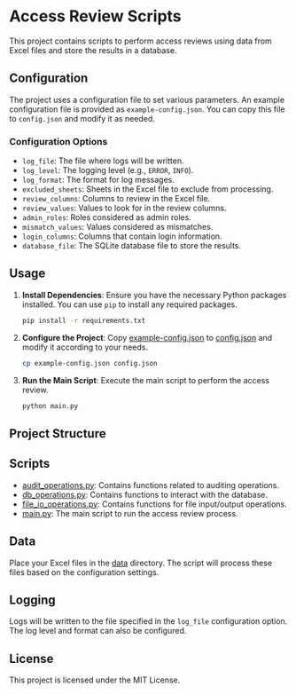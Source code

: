 # Access Review Scripts

This project contains scripts to perform access reviews using data from Excel files and store the results in a database.

## Configuration

The project uses a configuration file to set various parameters. An example configuration file is provided as `example-config.json`. You can copy this file to `config.json` and modify it as needed.

### Configuration Options

- `log_file`: The file where logs will be written.
- `log_level`: The logging level (e.g., `ERROR`, `INFO`).
- `log_format`: The format for log messages.
- `excluded_sheets`: Sheets in the Excel file to exclude from processing.
- `review_columns`: Columns to review in the Excel file.
- `review_values`: Values to look for in the review columns.
- `admin_roles`: Roles considered as admin roles.
- `mismatch_values`: Values considered as mismatches.
- `login_columns`: Columns that contain login information.
- `database_file`: The SQLite database file to store the results.

## Usage

1. **Install Dependencies**: Ensure you have the necessary Python packages installed. You can use `pip` to install any required packages.

    ```sh
    pip install -r requirements.txt
    ```

2. **Configure the Project**: Copy [example-config.json](http://_vscodecontentref_/6) to [config.json](http://_vscodecontentref_/7) and modify it according to your needs.

    ```sh
    cp example-config.json config.json
    ```

3. **Run the Main Script**: Execute the main script to perform the access review.

    ```sh
    python main.py
    ```

## Project Structure

## Scripts

- [audit_operations.py](http://_vscodecontentref_/8): Contains functions related to auditing operations.
- [db_operations.py](http://_vscodecontentref_/9): Contains functions to interact with the database.
- [file_io_operations.py](http://_vscodecontentref_/10): Contains functions for file input/output operations.
- [main.py](http://_vscodecontentref_/11): The main script to run the access review process.

## Data

Place your Excel files in the [data](http://_vscodecontentref_/12) directory. The script will process these files based on the configuration settings.

## Logging

Logs will be written to the file specified in the `log_file` configuration option. The log level and format can also be configured.

## License

This project is licensed under the MIT License.
